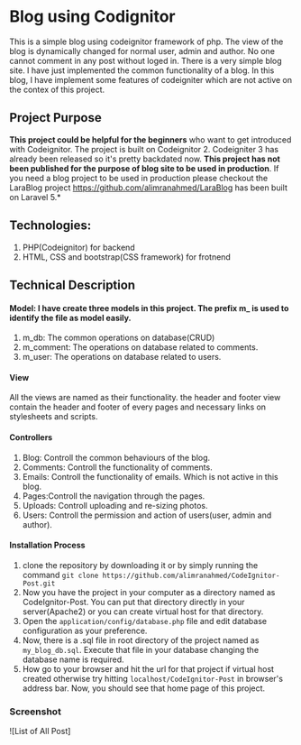 # Blog using Codignitor
This is a simple blog using codeignitor framework of php. The view of the blog is dynamically changed for normal user, admin and author. No one cannot comment in any post without loged in. There is a very simple blog site. I have just implemented the common functionality of a blog. In this blog, I have implement some features of codeigniter which are not active on the contex of this project.

## Project Purpose
**This project could be helpful for the beginners** who want to get introduced with Codeignitor. The project is built on Codeignitor 2. Codeigniter 3 has already been released so it's pretty backdated now. **This project has not been published for the purpose of blog site to be used in production**. If you need a blog project to be used in production please checkout the LaraBlog project https://github.com/alimranahmed/LaraBlog has been built on Laravel 5.*

## Technologies: 
1. PHP(Codeignitor) for backend
2. HTML, CSS and bootstrap(CSS framework) for frotnend

## Technical Description

#### Model: I have create three models in this project. The prefix m_ is used to identify the file as model easily.
1. m_db: The common  operations on database(CRUD)
2. m_comment: The operations on database related to comments.
3. m_user: The operations on database related to users.


#### View
All the views are named as their functionality. the header and footer view contain the header and footer of every pages and necessary links on stylesheets and scripts.


#### Controllers
1. Blog: Controll the common behaviours of the blog.
2. Comments: Controll the functionality of comments.
3. Emails: Controll the functionality of emails. Which is not active in this blog.
4. Pages:Controll the navigation through the pages.
5. Uploads: Controll uploading and re-sizing photos.
6. Users: Controll the permission and action of users(user, admin and author).

#### Installation Process
1. clone the repository by downloading it or by simply running the command 
`git clone https://github.com/alimranahmed/CodeIgnitor-Post.git`
2. Now you have the project in your computer as a directory named as CodeIgnitor-Post. You can put that directory directly in your server(Apache2) or you can create virtual host for that directory. 
3. Open the `application/config/database.php` file and edit database configuration as your preference. 
4. Now, there is a .sql file in root directory of the project named as `my_blog_db.sql`. Execute that file in your database changing the database name is required. 
5. How go to your browser and hit the url for that project if virtual host created otherwise try hitting `localhost/CodeIgnitor-Post` in browser's address bar. Now, you should see that home page of this project. 

### Screenshot
![List of All Post]
